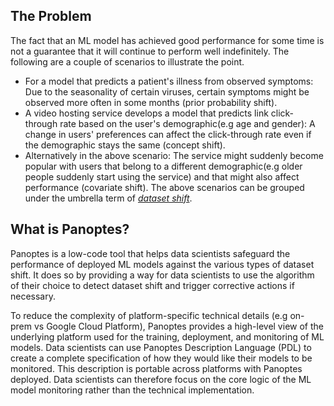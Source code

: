 ## The Problem
The fact that an ML model has achieved good performance for some time is not a guarantee that it will continue to perform well indefinitely. The following are a couple of scenarios to illustrate the point.
- For a model that predicts a patient's illness from observed symptoms: Due to the seasonality of certain viruses, certain symptoms might be observed more often in some months (prior probability shift).
- A video hosting service develops a model that predicts link click-through rate based on the user's demographic(e.g age and gender): A change in users' preferences can affect the click-through rate even if the demographic stays the same (concept shift).
- Alternatively in the above scenario: The service might suddenly become popular with users that belong to a different demographic(e.g older people suddenly start using the service) and that might also affect performance (covariate shift).
The above scenarios can be grouped under the umbrella term of [_dataset shift_](https://www.sciencedirect.com/science/article/abs/pii/S0031320311002901).

## What is Panoptes?
Panoptes is a low-code tool that helps data scientists safeguard the performance of deployed ML models against the various types of dataset shift. It does so by providing a way for data scientists to use the algorithm of their choice to detect dataset shift and trigger corrective actions if necessary.

To reduce the complexity of platform-specific technical details (e.g on-prem vs Google Cloud Platform), Panoptes provides a high-level view of the underlying platform used for the training, deployment, and monitoring of ML models. Data scientists can use Panoptes Description Language (PDL) to create a complete specification of how they would like their models to be monitored. This description is portable across platforms with Panoptes deployed. Data scientists can therefore focus on the core logic of the ML model monitoring rather than the technical implementation.
